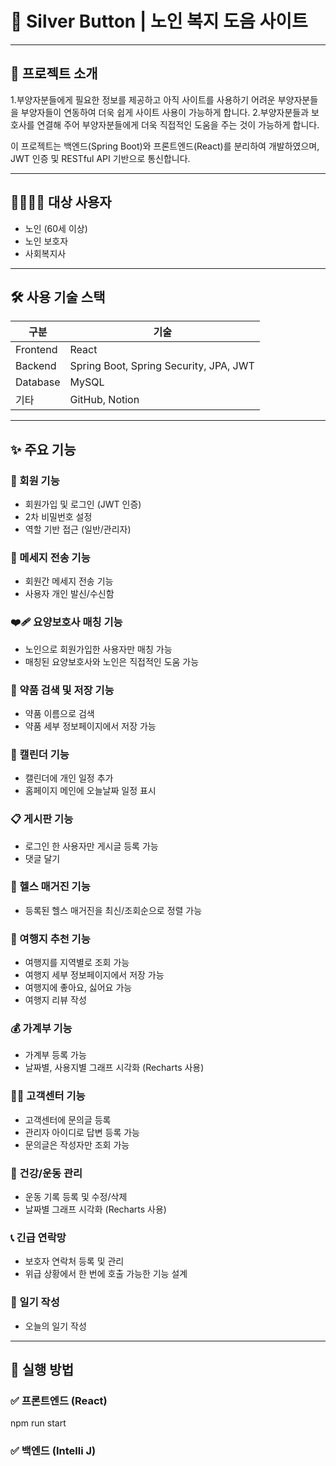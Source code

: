 # 🧓 Silver Button | 노인 복지 도음 사이트

---

## 📌 프로젝트 소개

1.부양자분들에게 필요한 정보를 제공하고 아직 사이트를 사용하기 어려운 부양자분들을 부양자들이 연동하여 더욱 쉽게 사이트 사용이 가능하게 합니다.
2.부양자분들과 보호사를 연결해 주어 부양자분들에게 더욱 직접적인 도움을 주는 것이 가능하게 합니다.

이 프로젝트는 백엔드(Spring Boot)와 프론트엔드(React)를 분리하여 개발하였으며, JWT 인증 및 RESTful API 기반으로 통신합니다.

---

## 👨‍👩‍👧‍👦 대상 사용자

- 노인 (60세 이상)
- 노인 보호자
- 사회복지사

---

## 🛠 사용 기술 스택

| 구분       | 기술                             |
|------------|----------------------------------|
| Frontend   | React |
| Backend    | Spring Boot, Spring Security, JPA, JWT       |
| Database   | MySQL                           |
| 기타        | GitHub, Notion|

---

## ✨ 주요 기능

### 👤 회원 기능
- 회원가입 및 로그인 (JWT 인증)
- 2차 비밀번호 설정
- 역할 기반 접근 (일반/관리자)

### 💌 메세지 전송 기능
- 회원간 메세지 전송 기능
- 사용자 개인 발신/수신함

### ❤️‍🩹 요양보호사 매칭 기능
- 노인으로 회원가입한 사용자만 매칭 가능
- 매칭된 요양보호사와 노인은 직접적인 도움 가능

### 💊 약품 검색 및 저장 기능
- 약품 이름으로 검색
- 약품 세부 정보페이지에서 저장 가능

### 📆 캘린더 기능
- 캘린더에 개인 일정 추가
- 홈페이지 메인에 오늘날짜 일정 표시

### 📋 게시판 기능
- 로그인 한 사용자만 게시글 등록 가능
- 댓글 달기

### 📰 헬스 매거진 기능
- 등록된 헬스 매거진을 최신/조회순으로 정렬 가능

### 🌄 여행지 추천 기능
- 여행지를 지역별로 조회 가능
- 여행지 세부 정보페이지에서 저장 가능
- 여행지에 좋아요, 싫어요 가능
- 여행지 리뷰 작성

### 💰 가계부 기능
- 가계부 등록 가능
- 날짜별, 사용지별 그래프 시각화 (Recharts 사용)

### 🤵‍♂️ 고객센터 기능
- 고객센터에 문의글 등록
- 관리자 아이디로 답변 등록 가능
- 문의글은 작성자만 조회 가능

### 💪 건강/운동 관리
- 운동 기록 등록 및 수정/삭제
- 날짜별 그래프 시각화 (Recharts 사용)

### 📞 긴급 연락망
- 보호자 연락처 등록 및 관리
- 위급 상황에서 한 번에 호출 가능한 기능 설계

### 📝 일기 작성
- 오늘의 일기 작성
---

## 🧪 실행 방법

### ✅ 프론트엔드 (React)
npm run start

### ✅ 백엔드 (Intelli J)


